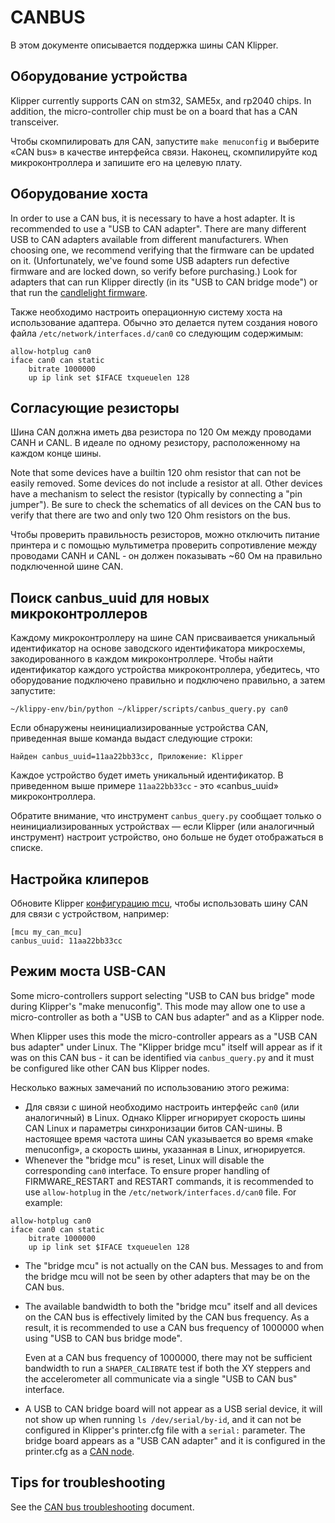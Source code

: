 # CANBUS

В этом документе описывается поддержка шины CAN Klipper.

## Оборудование устройства

Klipper currently supports CAN on stm32, SAME5x, and rp2040 chips. In addition, the micro-controller chip must be on a board that has a CAN transceiver.

Чтобы скомпилировать для CAN, запустите `make menuconfig` и выберите «CAN bus» в качестве интерфейса связи. Наконец, скомпилируйте код микроконтроллера и запишите его на целевую плату.

## Оборудование хоста

In order to use a CAN bus, it is necessary to have a host adapter. It is recommended to use a "USB to CAN adapter". There are many different USB to CAN adapters available from different manufacturers. When choosing one, we recommend verifying that the firmware can be updated on it. (Unfortunately, we've found some USB adapters run defective firmware and are locked down, so verify before purchasing.) Look for adapters that can run Klipper directly (in its "USB to CAN bridge mode") or that run the [candlelight firmware](https://github.com/candle-usb/candleLight_fw).

Также необходимо настроить операционную систему хоста на использование адаптера. Обычно это делается путем создания нового файла `/etc/network/interfaces.d/can0` со следующим содержимым:

```
allow-hotplug can0
iface can0 can static
    bitrate 1000000
    up ip link set $IFACE txqueuelen 128
```

## Согласующие резисторы

Шина CAN должна иметь два резистора по 120 Ом между проводами CANH и CANL. В идеале по одному резистору, расположенному на каждом конце шины.

Note that some devices have a builtin 120 ohm resistor that can not be easily removed. Some devices do not include a resistor at all. Other devices have a mechanism to select the resistor (typically by connecting a "pin jumper"). Be sure to check the schematics of all devices on the CAN bus to verify that there are two and only two 120 Ohm resistors on the bus.

Чтобы проверить правильность резисторов, можно отключить питание принтера и с помощью мультиметра проверить сопротивление между проводами CANH и CANL ‐ он должен показывать ~60 Ом на правильно подключенной шине CAN.

## Поиск canbus_uuid для новых микроконтроллеров

Каждому микроконтроллеру на шине CAN присваивается уникальный идентификатор на основе заводского идентификатора микросхемы, закодированного в каждом микроконтроллере. Чтобы найти идентификатор каждого устройства микроконтроллера, убедитесь, что оборудование подключено правильно и подключено правильно, а затем запустите:

```
~/klippy-env/bin/python ~/klipper/scripts/canbus_query.py can0
```

Если обнаружены неинициализированные устройства CAN, приведенная выше команда выдаст следующие строки:

```
Найден canbus_uuid=11aa22bb33cc, Приложение: Klipper
```

Каждое устройство будет иметь уникальный идентификатор. В приведенном выше примере `11aa22bb33cc` ‐ это «canbus_uuid» микроконтроллера.

Обратите внимание, что инструмент `canbus_query.py` сообщает только о неинициализированных устройствах — если Klipper (или аналогичный инструмент) настроит устройство, оно больше не будет отображаться в списке.

## Настройка клиперов

Обновите Klipper [конфигурацию mcu](Config_Reference.md#mcu), чтобы использовать шину CAN для связи с устройством, например:

```
[mcu my_can_mcu]
canbus_uuid: 11aa22bb33cc
```

## Режим моста USB-CAN

Some micro-controllers support selecting "USB to CAN bus bridge" mode during Klipper's "make menuconfig". This mode may allow one to use a micro-controller as both a "USB to CAN bus adapter" and as a Klipper node.

When Klipper uses this mode the micro-controller appears as a "USB CAN bus adapter" under Linux. The "Klipper bridge mcu" itself will appear as if it was on this CAN bus - it can be identified via `canbus_query.py` and it must be configured like other CAN bus Klipper nodes.

Несколько важных замечаний по использованию этого режима:

* Для связи с шиной необходимо настроить интерфейс `can0` (или аналогичный) в Linux. Однако Klipper игнорирует скорость шины CAN Linux и параметры синхронизации битов CAN-шины. В настоящее время частота шины CAN указывается во время «make menuconfig», а скорость шины, указанная в Linux, игнорируется.
* Whenever the "bridge mcu" is reset, Linux will disable the corresponding `can0` interface. To ensure proper handling of FIRMWARE_RESTART and RESTART commands, it is recommended to use `allow-hotplug` in the `/etc/network/interfaces.d/can0` file. For example:

```
allow-hotplug can0
iface can0 can static
    bitrate 1000000
    up ip link set $IFACE txqueuelen 128
```

* The "bridge mcu" is not actually on the CAN bus. Messages to and from the bridge mcu will not be seen by other adapters that may be on the CAN bus.
* The available bandwidth to both the "bridge mcu" itself and all devices on the CAN bus is effectively limited by the CAN bus frequency. As a result, it is recommended to use a CAN bus frequency of 1000000 when using "USB to CAN bus bridge mode".

   Even at a CAN bus frequency of 1000000, there may not be sufficient bandwidth to run a `SHAPER_CALIBRATE` test if both the XY steppers and the accelerometer all communicate via a single "USB to CAN bus" interface.
* A USB to CAN bridge board will not appear as a USB serial device, it will not show up when running `ls /dev/serial/by-id`, and it can not be configured in Klipper's printer.cfg file with a `serial:` parameter. The bridge board appears as a "USB CAN adapter" and it is configured in the printer.cfg as a [CAN node](#configuring-klipper).

## Tips for troubleshooting

See the [CAN bus troubleshooting](CANBUS_Troubleshooting.md) document.

